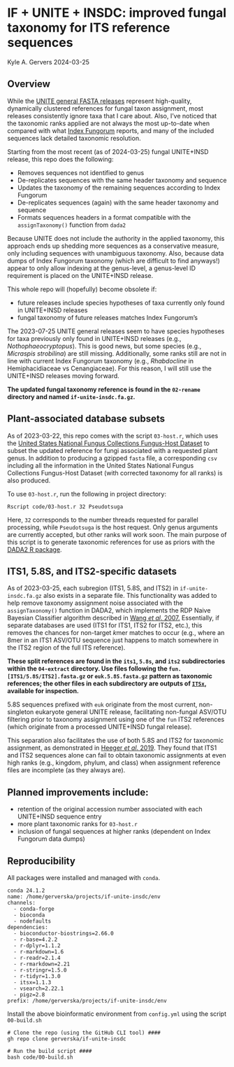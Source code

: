 IF + UNITE + INSDC: improved fungal taxonomy for ITS reference sequences
================
Kyle A. Gervers
2024-03-25

## Overview

While the [UNITE general FASTA
releases](https://unite.ut.ee/repository.php) represent high-quality,
dynamically clustered references for fungal taxon assignment, most
releases consistently ignore taxa that I care about. Also, I’ve noticed
that the taxonomic ranks applied are not always the most up-to-date when
compared with what [Index Fungorum](http://www.indexfungorum.org/)
reports, and many of the included sequences lack detailed taxonomic
resolution.

Starting from the most recent (as of 2024-03-25) fungal UNITE+INSD
release, this repo does the following:

- Removes sequences not identified to genus
- De-replicates sequences with the same header taxonomy and sequence
- Updates the taxonomy of the remaining sequences according to Index
  Fungorum
- De-replicates sequences (again) with the same header taxonomy and
  sequence
- Formats sequences headers in a format compatible with the
  `assignTaxonomy()` function from `dada2`

Because UNITE does not include the authority in the applied taxonomy,
this approach ends up shedding more sequences as a conservative measure,
only including sequences with unambiguous taxonomy. Also, because data
dumps of Index Fungorum taxonomy (which are difficult to find anyways!)
appear to only allow indexing at the genus-level, a genus-level ID
requirement is placed on the UNITE+INSD release.

This whole repo will (hopefully) become obsolete if:

- future releases include species hypotheses of taxa currently only
  found in UNITE+INSD releases
- fungal taxonomy of future releases matches Index Fungorum’s

The 2023-07-25 UNITE general releases seem to have species hypotheses
for taxa previously only found in UNITE+INSD releases (e.g.,
*Nothophaeocryptopus*). This is good news, but some species (e.g.,
*Micraspis strobilina*) are still missing. Additionally, some ranks
still are not in line with current Index Fungorum taxonomy (e.g.,
*Rhabdocline* in Hemiphacidiaceae vs Cenangiaceae). For this reason, I
will still use the UNITE+INSD releases moving forward.

**The updated fungal taxonomy reference is found in the `02-rename`
directory and named `if-unite-insdc.fa.gz`.**

## Plant-associated database subsets

As of 2023-03-22, this repo comes with the script `03-host.r`, which
uses the [United States National Fungus Collections Fungus-Host
Dataset](https://doi.org/10.15482/USDA.ADC/1524414) to subset the
updated reference for fungi associated with a requested plant genus. In
addition to producing a gzipped `fasta` file, a corresponding `csv`
including all the information in the United States National Fungus
Collections Fungus-Host Dataset (with corrected taxonomy for all ranks)
is also produced.

To use `03-host.r`, run the following in project directory:

    Rscript code/03-host.r 32 Pseudotsuga

Here, `32` corresponds to the number threads requested for parallel
processing, while `Pseudotsuga` is the host request. Only genus
arguments are currently accepted, but other ranks will work soon. The
main purpose of this script is to generate taxonomic references for use
as priors with the [DADA2 R package](https://github.com/benjjneb/dada2).

## ITS1, 5.8S, and ITS2-specific datasets

As of 2023-03-25, each subregion (ITS1, 5.8S, and ITS2) in
`if-unite-insdc.fa.gz` also exists in a separate file. This
functionality was added to help remove taxonomy assignment noise
associated with the `assignTaxonomy()` function in DADA2, which
implements the RDP Naive Bayesian Classifier algorithm described in
[Wang *et al*. 2007.](https://doi.org/10.1128/aem.00062-07) Essentially,
if separate databases are used (ITS1 for ITS1, ITS2 for ITS2, etc.),
this removes the chances for non-target *k*mer matches to occur (e.g.,
where an 8mer in an ITS1 ASV/OTU sequence just happens to match
somewhere in the ITS2 region of the full ITS reference).

**These split references are found in the `its1`, `5.8s`, and `its2`
subdirectories within the `04-extract` directory. Use files following
the `fun.[ITS1/5.8S/ITS2].fasta.gz` or `euk.5.8S.fasta.gz` pattern as
taxonomic references; the other files in each subdirectory are outputs
of [`ITSx`](https://microbiology.se/software/itsx/), available for
inspection.**

5.8S sequences prefixed with `euk` originate from the most current,
non-singleton eukaryote general UNITE release, facilitating non-fungal
ASV/OTU filtering prior to taxonomy assignment using one of the `fun`
ITS2 references (which originate from a processed UNITE+INSD fungal
release).

This separation also facilitates the use of both 5.8S and ITS2 for
taxonomic assignment, as demonstrated in [Heeger *et al*.
2019](https://doi.org/10.1111/2041-210X.13266). They found that ITS1 and
ITS2 sequences alone can fail to obtain taxonomic assignments at even
high ranks (e.g., kingdom, phylum, and class) when assignment reference
files are incomplete (as they always are).

## Planned improvements include:

- retention of the original accession number associated with each
  UNITE+INSD sequence entry
- more plant taxonomic ranks for `03-host.r`
- inclusion of fungal sequences at higher ranks (dependent on Index
  Fungorum data dumps)

## Reproducibility

All packages were installed and managed with `conda`.

    conda 24.1.2
    name: /home/gerverska/projects/if-unite-insdc/env
    channels:
      - conda-forge
      - bioconda
      - nodefaults
    dependencies:
      - bioconductor-biostrings=2.66.0
      - r-base=4.2.2
      - r-dplyr=1.1.2
      - r-markdown=1.6
      - r-readr=2.1.4
      - r-rmarkdown=2.21
      - r-stringr=1.5.0
      - r-tidyr=1.3.0
      - itsx=1.1.3
      - vsearch=2.22.1
      - pigz=2.8
    prefix: /home/gerverska/projects/if-unite-insdc/env

Install the above bioinformatic environment from `config.yml` using the
script `00-build.sh`

    # Clone the repo (using the GitHub CLI tool) ####
    gh repo clone gerverska/if-unite-insdc

    # Run the build script ####
    bash code/00-build.sh
